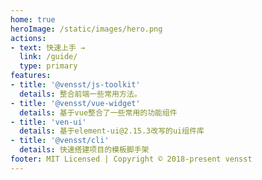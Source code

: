 ```yaml
---
home: true
heroImage: /static/images/hero.png
actions:
- text: 快速上手 →
  link: /guide/  
  type: primary
features:
- title: '@vensst/js-toolkit'  
  details: 整合前端一些常用方法。
- title: '@vensst/vue-widget'  
  details: 基于vue整合了一些常用的功能组件
- title: 'ven-ui'
  details: 基于element-ui@2.15.3改写的ui组件库
- title: '@vensst/cli'
  details: 快速搭建项目的模板脚手架
footer: MIT Licensed | Copyright © 2018-present vensst
---
```

